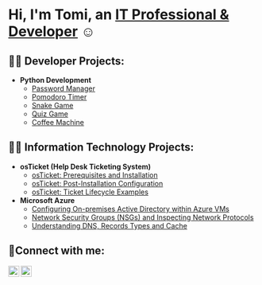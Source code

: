 <h1>Hi, I'm Tomi, an <a href="https://www.linkedin.com/in/tomisalami/">IT Professional & Developer</a> ☺</h1>

<h2>👨‍💻 Developer Projects:</h2>

- <b>Python Development</b>
  - [Password Manager](https://github.com/tomie-s/day-29-password-manager)
  - [Pomodoro Timer](https://github.com/tomie-s/day-28-pomodoro-program)
  - [Snake Game](https://github.com/tomie-s/day-20-snake-game)
  - [Quiz Game](https://github.com/tomie-s/day-17-quiz-game-project)
  - [Coffee Machine](https://github.com/tomie-s/day-16-python-coding/tree/master)

<h2>👨‍💻 Information Technology Projects:</h2>

- <b>osTicket (Help Desk Ticketing System)</b>
  - [osTicket: Prerequisites and Installation](https://github.com/tomie-s/osticket-prereqs)
  - [osTicket: Post-Installation Configuration](https://github.com/tomie-s/osticket-config)
  - [osTicket: Ticket Lifecycle Examples](https://github.com/tomie-s/osticket-lifecycle)
- <b>Microsoft Azure</b>
  - [Configuring On-premises Active Directory within Azure VMs](https://github.com/tomie-s/ad-config)
  - [Network Security Groups (NSGs) and Inspecting Network Protocols](https://github.com/tomie-s/azure-nsgs)
  - [Understanding DNS, Records Types and Cache](https://github.com/tomie-s/azure-dns)

<h2>🤳Connect with me:</h2>

[<img align="left" alt="Josh | LinkedIn" width="22px" src="https://cdn.jsdelivr.net/npm/simple-icons@v3/icons/linkedin.svg" />][linkedin]
[<img align="left" alt="Josh | Instagram" width="22px" src="https://cdn.jsdelivr.net/npm/simple-icons@v3/icons/instagram.svg" />][instagram]

[instagram]: https://www.instagram.com/tomi.e.s
[linkedin]: https://www.linkedin.com/in/tomisalami/
